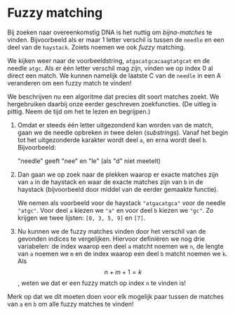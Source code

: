 # Fuzzy matching

Bij zoeken naar overeenkomstig DNA is het nuttig om *bijna-matches* te vinden.
Bijvoorbeeld als er maar 1 letter verschil is tussen de `needle` en een deel
van de `haystack`. Zoiets noemen we ook *fuzzy* matching.

We kijken weer naar de voorbeeldstring, `atgacatgcacaagtatgcat` en de needle
`atgc`. Als er één letter verschil mag zijn, vinden we op index 0 al direct een
match. We kunnen namelijk de laatste C van de `needle` in een A veranderen om
een fuzzy match te vinden!

We beschrijven nu een algoritme dat precies dit soort matches zoekt. We hergebruiken daarbij onze eerder geschreven zoekfuncties. (De uitleg is pittig. Neem de tijd om het te lezen en begrijpen.)

1. Omdat er steeds één letter uitgezonderd kan worden van de match, gaan we de needle opbreken in twee delen (*substrings*). Vanaf het begin tot het uitgezonderde karakter wordt deel `a`, en erna wordt deel `b`. Bijvoorbeeld:

	"needle" geeft "nee" en "le" (als "d" niet meetelt)

2. Dan gaan we op zoek naar de plekken waarop er exacte matches zijn van `a` in de haystack en waar de exacte matches zijn van `b` in de haystack (bijvoorbeeld door middel van de eerder gemaakte functie).

	We nemen als voorbeeld voor de haystack `"atgacatgca"` voor de needle `"atgc"`. Voor deel `a` kiezen we `"a"` en voor deel `b` kiezen we `"gc"`. Zo krijgen we twee lijsten: `[0, 3, 5, 9]` en `[7]`.

3. Nu kunnen we de fuzzy matches vinden door het verschil van de gevonden indices te vergelijken. Hiervoor definiëren we nog drie variabelen: de index waarop een deel `a` matcht noemen we `n`, de lengte van `a` noemen we `m` en de index waarop een deel `b` matcht noemen we `k`. Als $$n + m + 1 = k$$, weten we dat er een fuzzy match op index `n` te vinden is!

Merk op dat we dit moeten doen voor elk mogelijk paar tussen de matches van `a` en `b` om alle fuzzy matches te vinden!
